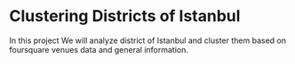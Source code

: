 
# Clustering Districts of Istanbul

In this project We will analyze district of Istanbul and cluster them based on foursquare venues data and general information.
